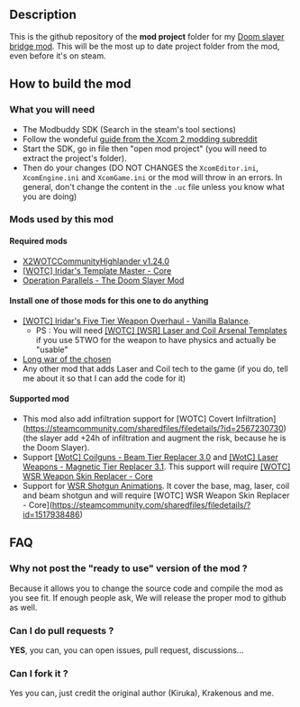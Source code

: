 ## Description

This is the github repository of the **mod project** folder for my [Doom slayer bridge mod](https://steamcommunity.com/sharedfiles/filedetails/?id=2869237069). 
This will be the most up to date project folder from the mod, even before it's on steam.

## How to build the mod

### What you will need

- The Modbuddy SDK (Search in the steam's tool sections)
- Follow the wondeful [guide from the Xcom 2 modding subreddit](https://www.reddit.com/r/xcom2mods/wiki/firsttime#wiki_how_to_install_and_set_up_xcom_2_wotc_sdk)
- Start the SDK, go in file then "open mod project" (you will need to extract the project's folder).
- Then do your changes (DO NOT CHANGES the `XcomEditor.ini`, `XcomEngine.ini` and `XcomGame.ini` or the mod will throw in an errors. In general, don't change the content in the `.uc` file unless you know what you are doing)

### Mods used by this mod

#### Required mods

- [X2WOTCCommunityHighlander v1.24.0](https://steamcommunity.com/workshop/filedetails/?id=1134256495)
- [[WOTC] Iridar's Template Master - Core](https://steamcommunity.com/sharedfiles/filedetails/?id=2363075446)
- [Operation Parallels - The Doom Slayer Mod](https://steamcommunity.com/sharedfiles/filedetails/?id=2064234140)

#### Install one of those mods for this one to do anything

- [[WOTC] Iridar's Five Tier Weapon Overhaul - Vanilla Balance](https://steamcommunity.com/sharedfiles/filedetails/?id=2406120902).
  - PS : You will need [[WOTC] [WSR] Laser and Coil Arsenal Templates](https://steamcommunity.com/sharedfiles/filedetails/?id=1831093105) if you use 5TWO for the weapon to have physics and actually be "usable"
- [Long war of the chosen](https://steamcommunity.com/sharedfiles/filedetails/?id=2683996590)
- Any other mod that adds Laser and Coil tech to the game (if you do, tell me about it so that I can add the code for it)

#### Supported mod

- This mod also add infiltration support for [WOTC] Covert Infiltration](https://steamcommunity.com/sharedfiles/filedetails/?id=2567230730) (the slayer add +24h of infiltration and augment the risk, because he is the Doom Slayer).
- Support [[WotC] Coilguns - Beam Tier Replacer 3.0](https://steamcommunity.com/sharedfiles/filedetails/?id=1929060959) and [[WotC] Laser Weapons - Magnetic Tier Replacer 3.1](https://steamcommunity.com/sharedfiles/filedetails/?id=1929061963). This support will require [[WOTC] WSR Weapon Skin Replacer - Core](https://steamcommunity.com/sharedfiles/filedetails/?id=1517938486)
- Support for [WSR Shotgun Animations](https://steamcommunity.com/sharedfiles/filedetails/?id=1701209115). It cover the base, mag, laser, coil and beam shotgun and will require [WOTC] WSR Weapon Skin Replacer - Core](https://steamcommunity.com/sharedfiles/filedetails/?id=1517938486)

## FAQ

### Why not post the "ready to use" version of the mod ?
Because it allows you to change the source code and compile the mod as you see fit. If enough people ask, We will release the proper mod to github as well.

### Can I do pull requests ?
**YES**, you can, you can open issues, pull request, discussions...

### Can I fork it ?
Yes you can, just credit the original author (Kiruka), Krakenous and me.
